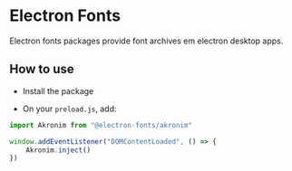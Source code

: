 # Electron Fonts

Electron fonts packages provide font archives em electron desktop apps.

## How to use

* Install the package

* On your `preload.js`, add:

```ts
import Akronim from "@electron-fonts/akronim"

window.addEventListener("DOMContentLoaded", () => {
    Akronim.inject()
})
```